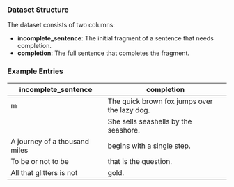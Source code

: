 ### Dataset Structure
The dataset consists of two columns:
- **incomplete_sentence**: The initial fragment of a sentence that needs completion.
- **completion**: The full sentence that completes the fragment.

### Example Entries
| incomplete_sentence                         | completion                                |
|--------------------------------------------|-------------------------------------------|
| m                                          | The quick brown fox jumps over the lazy dog. |
|                                            | She sells seashells by the seashore.      |
| A journey of a thousand miles              | begins with a single step.                |
| To be or not to be                        | that is the question.                     |
| All that glitters is not                   | gold.     